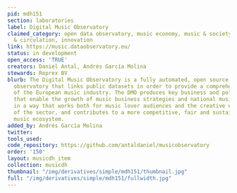 ```yaml
---
pid: mdh151
section: laboratories
label: Digital Music Observatory
claimed_category: open data observatory, music economy, music & society, diversity
  & circulation, innovation
link: https://music.dataobservatory.eu/
status: in development
open_access: 'TRUE'
creators: Daniel Antal, Andrés García Molina
stewards: Reprex BV
blurb: The Digital Music Observatory is a fully automated, open source, open data
  observatory that links public datasets in order to provide a comprehensive view
  of the European music industry. The DMO produces key business and policy indicators
  that enable the growth of music business strategies and national music policies
  in a way that works both for music lover audiences and the creative enterprises
  of the sector, and contributes to a more competitive, fair and sustainable European
  music ecosystem.
added_by: Andrés García Molina
twitter:
tools_used:
code_repository: https://github.com/antaldaniel/musicobservatory
order: '150'
layout: musicdh_item
collection: musicdh
thumbnail: "/img/derivatives/simple/mdh151/thumbnail.jpg"
full: "/img/derivatives/simple/mdh151/fullwidth.jpg"
---
```

